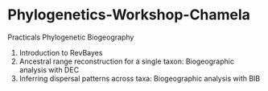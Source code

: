 # Phylogenetics-Workshop-Chamela
Practicals Phylogenetic Biogeography 
1) Introduction to RevBayes
2) Ancestral range reconstruction for a single taxon: Biogeographic analysis with DEC
3) Inferring dispersal patterns across taxa: Biogeographic analysis with BIB
